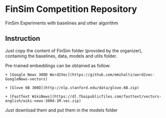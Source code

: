 # FinSim Competition Repository

FinSim Experiments with baselines and other algorithm

## Instruction 

Just copy the content of FinSim folder (provided by the organizer), containing the baselines, data, models and utils folder.

Pre-trained embeddings can be obtained as follow:

	+ [Google News 300D Word2Vec](https://github.com/mmihaltz/word2vec-GoogleNews-vectors)

	+ [Glove 6B 300D](http://nlp.stanford.edu/data/glove.6B.zip)

	+ [FastText WikiNews](https://dl.fbaipublicfiles.com/fasttext/vectors-english/wiki-news-300d-1M.vec.zip)

Just download them and put them in the models folder
